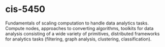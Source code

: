 # cis-5450
Fundamentals of scaling computation to handle data analytics tasks. Compute nodes, approaches to converting algorithms, toolkits for data analysis consisting of a wide variety of primitives, distributed frameworks for analytics tasks (filtering, graph analysis, clustering, classification).